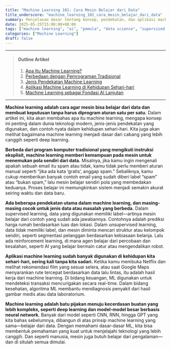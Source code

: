 ```yaml
---
title: "Machine Learning 101: Cara Mesin Belajar dari Data"
title_underscore: "machine_learning_101_cara_mesin_belajar_dari_data"
summary: Penjelasan dasar tentang konsep, pendekatan, dan aplikasi machine learning dalam kehidupan sehari-hari. Dilengkapi perbandingan dengan pemrograman tradisional dan pengantar ke teknologi AI lanjutan.
date: 2025-05-25T15:00:00+08:00
tags: ["machine learning", "ai", "pemula", "data science", "supervised learning", "unsupervised learning"]
categories: ["Machine Learning"]
draft: false
---
```


---
> #### Outline Artikel
> 1. [Apa Itu Machine Learning?](#apa-itu-ml)
> 2. [Perbedaan dengan Pemrograman Tradisional](#beda-dengan-tradisional)
> 3. [Jenis Pendekatan Machine Learning](#jenis-ml)
> 4. [Aplikasi Machine Learning di Kehidupan Sehari-hari](#aplikasi-ml)
> 5. [Machine Learning sebagai Fondasi AI Lanjutan](#fondasi-ai)
---

<span id="apa-itu-ml"></span>

**Machine learning adalah cara agar mesin bisa belajar dari data dan membuat keputusan tanpa harus diprogram aturan satu per satu.** Dalam artikel ini, kita akan membahas apa itu machine learning, mengapa konsep ini penting dalam dunia teknologi modern, jenis-jenis pendekatan yang digunakan, dan contoh nyata dalam kehidupan sehari-hari. Kita juga akan melihat bagaimana machine learning menjadi dasar dari cabang yang lebih canggih seperti deep learning.

<span id="beda-dengan-tradisional"></span>

**Berbeda dari program komputer tradisional yang mengikuti instruksi eksplisit, machine learning memberi kemampuan pada mesin untuk menemukan pola sendiri dari data.** Misalnya, jika kamu ingin mengenali apakah sebuah email itu spam atau tidak, kamu tidak perlu memberi aturan manual seperti “jika ada kata ‘gratis’, anggap spam.” Sebaliknya, kamu cukup memberikan banyak contoh email yang sudah diberi label “spam” atau “bukan spam,” lalu mesin belajar sendiri pola yang membedakan keduanya. Proses belajar ini memungkinkan sistem menjadi semakin akurat seiring waktu dan data baru.

<span id="jenis-ml"></span>

**Ada beberapa pendekatan utama dalam machine learning, dan masing-masing cocok untuk jenis data atau masalah yang berbeda.** Dalam supervised learning, data yang digunakan memiliki label—artinya mesin belajar dari contoh yang sudah ada jawabannya. Contohnya adalah prediksi harga rumah berdasarkan luas dan lokasi. Dalam unsupervised learning, data tidak memiliki label, dan mesin diminta mencari struktur atau kelompok sendiri, seperti segmentasi pelanggan berdasarkan kebiasaan belanja. Lalu ada reinforcement learning, di mana agen belajar dari percobaan dan kesalahan, seperti AI yang belajar bermain catur atau mengendalikan robot.

<span id="aplikasi-ml"></span>

**Aplikasi machine learning sudah banyak digunakan di kehidupan kita sehari-hari, sering kali tanpa kita sadari.** Ketika kamu membuka Netflix dan melihat rekomendasi film yang sesuai selera, atau saat Google Maps menyarankan rute tercepat berdasarkan data lalu lintas, itu adalah hasil kerja dari machine learning. Di bidang keuangan, ML digunakan untuk mendeteksi transaksi mencurigakan secara real-time. Dalam bidang kesehatan, algoritma ML membantu mendiagnosis penyakit dari hasil gambar medis atau data laboratorium.

<span id="fondasi-ai"></span>

**Machine learning adalah batu pijakan menuju kecerdasan buatan yang lebih kompleks, seperti deep learning dan model-model besar berbasis neural network.** Banyak dari model seperti CNN, RNN, hingga GPT yang kita bahas sebelumnya, dibangun di atas prinsip machine learning yang sama—belajar dari data. Dengan memahami dasar-dasar ML, kita bisa membentuk pemahaman yang kuat untuk menjelajahi teknologi yang lebih canggih. Dan seperti manusia, mesin juga butuh belajar dari pengalaman—dan di situlah semua dimulai.
